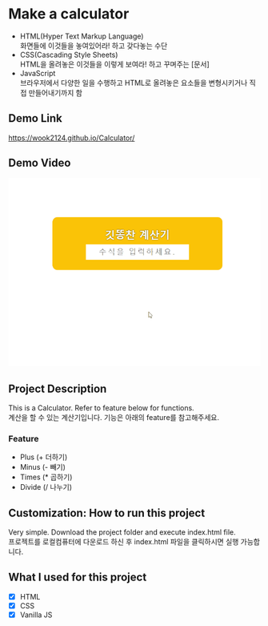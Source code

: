 # Make a calculator
- HTML(Hyper Text Markup Language)  
화면들에 이것들을 놓여있어라! 하고 갖다놓는 수단
- CSS(Cascading Style Sheets)  
HTML을 올려놓은 이것들을 이렇게 보여라! 하고 꾸며주는 [문서]
- JavaScript  
브라우저에서 다양한 일을 수행하고 HTML로 올려놓은 요소들을 변형시키거나 직접 만들어내기까지 함

## Demo Link
https://wook2124.github.io/Calculator/

## Demo Video
![](demo.gif)

## Project Description 
This is a Calculator. Refer to feature below for functions.  
계산을 할 수 있는 계산기입니다. 기능은 아래의 feature를 참고해주세요.
### Feature 
- Plus (+ 더하기)
- Minus (- 빼기)
- Times (* 곱하기)
- Divide (/ 나누기)

## Customization: How to run this project
Very simple. Download the project folder and execute index.html file.  
프로젝트를 로컬컴퓨터에 다운로드 하신 후 index.html 파일을 클릭하시면 실행 가능합니다.

## What I used for this project 
 - [X] HTML
 - [X] CSS
 - [X] Vanilla JS

